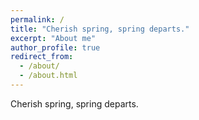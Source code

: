 ```yaml
---
permalink: /
title: "Cherish spring, spring departs."
excerpt: "About me"
author_profile: true
redirect_from: 
  - /about/
  - /about.html
---
```


Cherish spring, spring departs.
